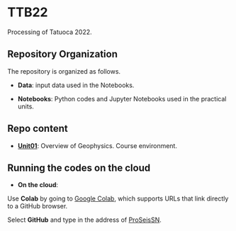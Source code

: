 # TTB22
Processing of Tatuoca 2022. 

## Repository Organization

The repository is organized as follows.

- **Data**: input data used in the Notebooks.

- **Notebooks**: Python codes and Jupyter Notebooks used in the practical units.

## Repo content

- [**Unit01**](https://github.com/jandyr/ProSeisSN/tree/main/Unit01): Overview of Geophysics. Course environment.

## Running the codes on the cloud

- **On the cloud**:

Use **Colab** by going to  [Google Colab](https://colab.research.google.com/), which supports URLs that link directly to a GitHub browser.

Select **GitHub** and type in the address of [ProSeisSN](https://github.com/jandyr/TTB22).
